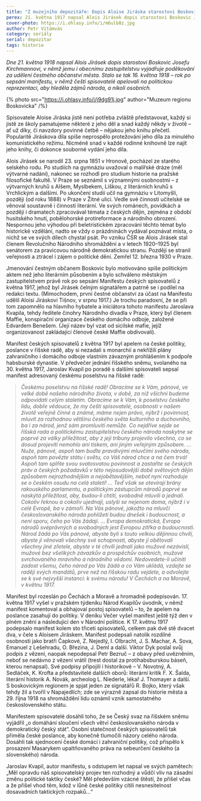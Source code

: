 ```yaml
---
title: "Z muzejního depozitáře: Dopis Aloise Jiráska starostovi Boskovic Josefu Kirchmannovi"
perex: 21. května 1917 napsal Alois Jirásek dopis starostovi Boskovic Josefu Kirchmannovi, v němž jemu i obecnímu zastupitelstvu děkuje za udělení čestného občanství města.
cover-photo: https://i.ohlasy.info/i/m6ulb8z.jpg
author: Petr Vítámvás
category: seriály
serial: depozitar
tags: historie
---
```


*Dne 21. května 1918 napsal Alois Jirásek dopis starostovi Boskovic Josefu Kirchmannovi, v němž jemu i obecnímu zastupitelstvu vyjadřuje poděkování za udělení čestného občanství města. Stalo se tak 16. května 1918 – rok po sepsání manifestu, v němž čeští spisovatelé apelovali na politickou reprezentaci, aby hleděla zájmů národa, a nikoli osobních.*

{% photo src="https://i.ohlasy.info/i/j9dg91j.jpg" author="Muzeum regionu Boskovicka" /%}

Spisovatele Aloise Jiráska jistě není potřeba zvláště představovat, každý si jistě ze školy pamatujeme některé z jeho děl a snad každý někdy v životě – ať už díky, či navzdory povinné četbě – nějakou jeho knihu přečetl. Popularitě Jiráskova díla spíše neprospělo protežování jeho díla za minulého komunistického režimu. Nicméně snad v každé rodinné knihovně lze najít jeho knihy, či dokonce souborné vydání jeho díla. 

Alois Jirásek se narodil 23. srpna 1851 v Hronově, pocházel ze starého selského rodu. Po studiích na gymnáziu uvažoval o malířské dráze (měl výtvarné nadání), nakonec se rozhodl pro studium historie na pražské filosofické fakultě. V Praze se seznámil s významnými osobnostmi – z výtvarných kruhů s Alšem, Myslbekem, Liškou, z literárních kruhů s Vrchlickým a dalšími. Po ukončení studií učil na gymnáziu v Litomyšli, později (od roku 1888) v Praze v Žitné ulici. Vedle své činnosti učitelské se věnoval soustavně i činnosti literární. Ve svých románech, povídkách a později i dramatech zpracovával témata z českých dějin, zejména z období husitského hnutí, pobělohorské protireformace a národního obrození. Nespornou jeho výhodou při beletristickém zpracování těchto témat bylo historické vzdělání, nadto se vždy o prázdninách vydával poznávat místa, o nichž se ve svých dílech chystal psát. Po vzniku ČSR se Alois Jirásek stal členem Revolučního Národního shromáždění a v letech 1920–1925 byl senátorem za pravicovou národně demokratickou stranu. Později se stranil veřejnosti a ztrácel i zájem o politické dění. Zemřel 12. března 1930 v Praze.

Jmenování čestným občanem Boskovic bylo motivováno spíše politickým aktem než jeho literárním působením a bylo schváleno městským zastupitelstvem právě rok po sepsání Manifestu českých spisovatelů z května 1917, jehož byl Jirásek čelným signatářem a patrně se i podílel na redakci textu. (Mimochodem, první čestné občanství za účast na Manifestu udělil Aloisi Jiráskovi Tišnov, v srpnu 1917.) Je trochu paradoxní, že se při tom zapomnělo na hlavního hybatele a iniciátora tohoto manifestu Jaroslava Kvapila, tehdy ředitele činohry Národního divadla v Praze, který byl členem Maffie, konspirační organizace českého domácího odboje, založené Edvardem Benešem. (Její název byl vzat od sicilské mafie, jejíž organizovanost zakládající členové české Maffie obdivovali).

Manifest českých spisovatelů z května 1917 byl apelem na české politiky, poslance v říšské radě, aby si nezadali s monarchií a nekřížili plány zahraničního i domácího odboje vlastním závazným prohlášením k podpoře habsburské dynastie. 
V předvečer jednání říšského sněmu, svolaného na 30. května 1917, Jaroslav Kvapil po poradě s dalšími spisovateli sepsal manifest adresovaný českému poselstvu na říšské radě:

> *Českému poselstvu na říšské radě! Obracíme se k Vám, pánové, ve velké době našeho národního života, v době, za niž všichni budeme odpovídati celým staletím. Obracíme se k Vám, k poselstvu českého lidu, dobře vědouce, že my čeští spisovatelé, osobnosti v našem životě veřejně činné a známé, máme nejen právo, nýbrž i povinnost, mluvit za rozhodnou většinu českého světa kulturního a duchovního, ba i za národ, jenž sám promluviti nemůže. Co nejdříve sejde se říšská rada a politickému zastupitelstvu českého národa naskytne se poprvé za války příležitost, aby z její tribuny projevilo všechno, co se dosud projeviti nemohlo ani tiskem, ani jiným veřejným způsobem. … Nuže, pánové, aspoň tam buďte pravdivými mluvčími svého národa, aspoň tam povězte státu i světu, co Váš národ chce a na čem trvá! Aspoň tam splňte svou svatosvatou povinnost a zastaňte se českých práv a českých požadavků v této nejosudovější době světových dějin způsobem nejrozhodnějším a nejobětavějším, neboť nyní rozhoduje se o českém osudu na celá staletí! … Teď však se otevírají brány rakouského parlamentu, a politickým zástupcům národů poprvé se naskýtá příležitost, aby, budou-li chtíti, svobodně mluvili a jednali. Cokoliv řeknou a cokoliv ujednají, uslyší se nejenom doma, nýbrž i v celé Evropě, ba v zámoří. Na Vás pánové, jakožto na mluvčí českoslovanského národa pohlížeti budou dnešek i budoucnost, a není sporu, čeho po Vás žádají. … Evropa demokratická, Evropa národů svéprávných a svobodných jest Evropou zítřka a budoucnosti. Národ žádá po Vás pánové, abyste byli s touto velkou dějinnou chvílí, abyste jí věnovali všechny své schopnosti, abyste jí obětovali všechny jiné zřetele, abyste v té chvíli jednali jako mužové nezávislí, mužové bez všelikých závazkův a prospěchův osobních, mužové svrchovaného mravního a národního vědomí. Nedovedete-li učiniti zadost všemu, čeho národ po Vás žádá a co Vám ukládá, vzdejte se raději svých mandátů, prve než na říšskou radu vejdete, a odvolejte se k své nejvyšší instanci: k svému národu! V Čechách a na Moravě, v květnu 1917.*

Manifest byl rozeslán po Čechách a Moravě a hromadně podepisován. 17. května 1917 vyšel v pražském týdeníku Národ Kvapilův úvodník, v němž manifest komentoval a obhajoval postoj spisovatelů – to, že apelem na poslance zasahují do politiky. V deníku Večer vyšel manifest ještě týž den v plném znění a následující den v Národní politice. K 17. květnu 1917 podepsalo manifest kolem sto třiceti spisovatelů, celkem pak dvě stě dvacet dva, v čele s Aloisem Jiráskem. Manifest podepsali natolik rozdílné osobnosti jako bratři Čapkové, Z. Nejedlý, I. Olbracht, J. S. Machar, A. Sova, Emanuel z Lešehradu, O. Březina, J. Deml a další. Viktor Dyk poslal svůj podpis z vězení, naopak nepodepsal Petr Bezruč – z obavy před uvězněním, neboť se nedávno z vězení vrátil (trest dostal za protihabsburskou báseň, kterou nenapsal). Své podpisy připojili i historikové – V. Novotný, A. Sedláček, K. Krofta a představitelé dalších oborů: literární kritik F. X. Šalda, literární historik A. Novák, archeolog L. Niederle, lékař J. Thomayer a další. S boskovickým regionem je spjat jeden ze signatářů R. Bojko, který však tehdy žil a tvořil v Napajedlích; zde se výrazně zapsal do historie města a 29. října 1918 na shromáždění lidu oznámil vznik samostatného československého státu.

Manifestem spisovatelé dosáhli toho, že se Český svaz na říšském sněmu vyjádřil „o domáhání sloučení všech větví českoslovanského národa v demokratický český stát“. Osobní statečnost českých spisovatelů tak přiměla české poslance, aby konečně tlumočili názory celého národa. Dosáhli tak sjednocení české domácí i zahraniční politiky, což přispělo k prosazení Masarykem upaltňovaného práva na sebeurčení českého (a slovenského) národa.

Jaroslav Kvapil, autor manifestu, s odstupem let napsal ve svých pamětech: „Měl opravdu náš spisovatelský projev ten rozhodný a vůdčí vliv na zásadní změnu politické taktiky české? Měl především vzácné štěstí, že přišel včas a že přišel vhod těm, kdož v lůně české politiky cítili nesnesitelnost dosavadních taktických rozpaků…“
